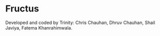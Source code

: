 # Fructus
 
 Developed and coded by Trinity:
 Chris Chauhan,
 Dhruv Chauhan,
 Shail Javiya,
 Fatema Khanrahimwala.
